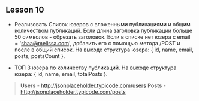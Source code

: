 ## Lesson 10

- Реализовать Список юзеров с вложенными публикациями и общим количеством публикаций. Если длина заголовка публикации больше 50 символов - обрезать заголовок. Если в списке нет юзера с email = 'shaa@melissa.com', добавить его с помощью метода /POST и после в общий список. На выходе структура юзера: { id, name, email, posts, postsCount }.

- ТОП 3 юзера по количеству публикаций. На выходе структура юзера: { id, name, email, totalPosts }.

> **Users** - http://jsonplaceholder.typicode.com/users
> **Posts** - http://jsonplaceholder.typicode.com/posts
